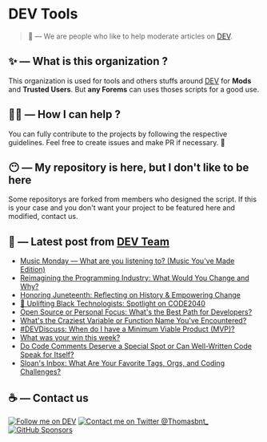 # DEV Tools

> 🔧 — We are people who like to help moderate articles on [DEV](https://dev.to).

## ✨ — What is this organization ?

This organization is used for tools and others stuffs around [DEV](https://dev.to) for **Mods** and **Trusted Users**. But __any Forems__ can uses thoses scripts for a good use.


## 💪🏼 — How I can help ?

You can fully contribute to the projects by following the respective guidelines. Feel free to create issues and make PR if necessary. 🎉

## 😶 — My repository is here, but I don't like to be here

Some repositorys are forked from members who designed the script. If this is your case and you don't want your project to be featured here and modified, contact us.

## 📝 — Latest post from [DEV Team](https://dev.to/devteam)

<!-- BLOG-POST-LIST:START -->
- [Music Monday — What are you listening to? &lpar;Music You&#39;ve Made Edition&rpar;](https://dev.to/devteam/music-monday-what-are-you-listening-to-music-youve-made-edition-31b8)
- [Reimagining the Programming Industry: What Would You Change and Why?](https://dev.to/devteam/reimagining-the-programming-industry-what-would-you-change-and-why-2ld2)
- [Honoring Juneteenth: Reflecting on History &amp; Empowering Change](https://dev.to/devteam/honoring-juneteenth-reflecting-on-history-empowering-change-2ang)
- [📢 Uplifting Black Technologists: Spotlight on CODE2040](https://dev.to/devteam/uplifting-black-technologists-spotlight-on-code2040-56o3)
- [Open Source or Personal Focus: What&#39;s the Best Path for Developers?](https://dev.to/devteam/open-source-or-personal-focus-whats-the-best-path-for-developers-7n1)
- [What&#39;s the Craziest Variable or Function Name You&#39;ve Encountered?](https://dev.to/devteam/whats-the-craziest-variable-or-function-name-youve-encountered-101k)
- [#DEVDiscuss: When do I have a Minimum Viable Product &lpar;MVP&rpar;?](https://dev.to/devteam/devdiscuss-when-do-i-have-a-minimum-viable-product-mvp-4j41)
- [What was your win this week?](https://dev.to/devteam/what-was-your-win-this-week-5345)
- [Do Code Comments Deserve a Special Spot or Can Well-Written Code Speak for Itself?](https://dev.to/devteam/do-code-comments-deserve-a-special-spot-or-can-well-written-code-speak-for-itself-16hm)
- [Sloan&#39;s Inbox: What Are Your Favorite Tags, Orgs, and Coding Challenges?](https://dev.to/devteam/sloans-inbox-what-are-your-favorite-tags-orgs-and-coding-challenges-jjm)
<!-- BLOG-POST-LIST:END -->


## ☕ — Contact us

[![Follow me on DEV](https://img.shields.io/badge/dev.to-%2308090A.svg?&style=for-the-badge&logo=dev.to&logoColor=white&alt=devto)](https://dev.to/thomasbnt)
[![Contact me on Twitter @Thomasbnt_](https://img.shields.io/badge/Contact%20me%20on%20Twitter-%231DA1F2.svg?&style=for-the-badge&logo=twitter&logoColor=white&alt=twitter)](https://twitter.com/messages/1142357270-1142357270?text=Hello,%20I%20contact%20you%20from%20devtotools%20&recipient_id=1142357270) [![GitHub Sponsors](https://img.shields.io/badge/Sponsor%20me-%23EA54AE.svg?&style=for-the-badge&logo=github-sponsors&logoColor=white)](https://github.com/sponsors/thomasbnt)


